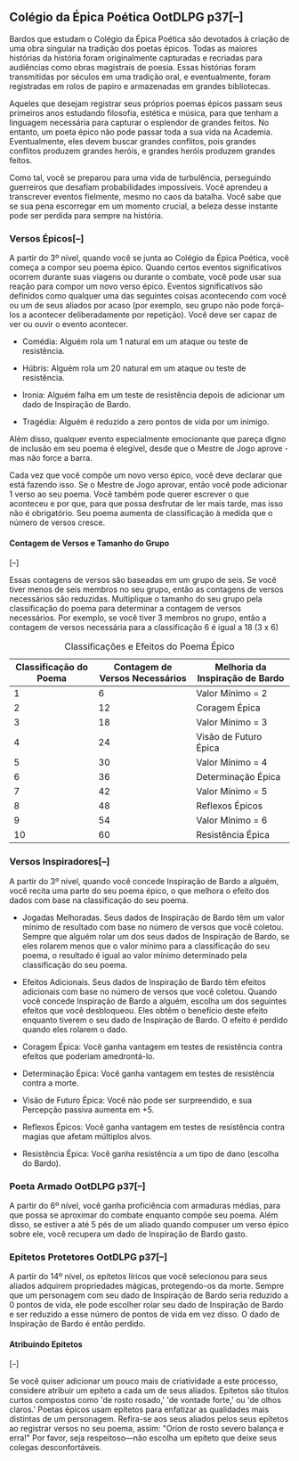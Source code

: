 <div class="rd__b  rd__b--0">
    <div data-source="OotDLPG" class="rd__b refreshing-brew rd__b--1">
        <h2 class="rd__h rd__h--1" data-title-index="1"><span class="entry-title-inner">Colégio da Épica Poética</span><span class="ve-flex-vh-center"> </span><span class="help-subtle" title="Guia do Jogador de Odyssey of the Dragonlords">OotDLPG</span> p37<span class="rd__h-toggle ml-2 clickable no-select no-print lst-is-exporting-image__hidden" data-rd-h-toggle-button="true" title="Alternar Visibilidade (CTRL para Alternar Todos)">[–]</span></h2>
        <p>Bardos que estudam o Colégio da Épica Poética são devotados à criação de uma obra singular na tradição dos poetas épicos. Todas as maiores histórias da história foram originalmente capturadas e recriadas para audiências como obras magistrais de poesia. Essas histórias foram transmitidas por séculos em uma tradição oral, e eventualmente, foram registradas em rolos de papiro e armazenadas em grandes bibliotecas.</p>
        <p>Aqueles que desejam registrar seus próprios poemas épicos passam seus primeiros anos estudando filosofia, estética e música, para que tenham a linguagem necessária para capturar o esplendor de grandes feitos. No entanto, um poeta épico não pode passar toda a sua vida na Academia. Eventualmente, eles devem buscar grandes conflitos, pois grandes conflitos produzem grandes heróis, e grandes heróis produzem grandes feitos.</p>
        <p>Como tal, você se preparou para uma vida de turbulência, perseguindo guerreiros que desafiam probabilidades impossíveis. Você aprendeu a transcrever eventos fielmente, mesmo no caos da batalha. Você sabe que se sua pena escorregar em um momento crucial, a beleza desse instante pode ser perdida para sempre na história.</p>
        <div class="rd__b  rd__b--2">
            <h3 class="rd__h rd__h--2" data-title-index="2"><span class="entry-title-inner">Versos Épicos</span><span class="rd__h-toggle ml-2 clickable no-select no-print lst-is-exporting-image__hidden" data-rd-h-toggle-button="true" title="Alternar Visibilidade (CTRL para Alternar Todos)">[–]</span></h3>
            <p>A partir do 3º nível, quando você se junta ao Colégio da Épica Poética, você começa a compor seu poema épico. Quando certos eventos significativos ocorrem durante suas viagens ou durante o combate, você pode usar sua reação para compor um novo verso épico. Eventos significativos são definidos como qualquer uma das seguintes coisas acontecendo com você ou um de seus aliados por acaso (por exemplo, seu grupo não pode forçá-los a acontecer deliberadamente por repetição). Você deve ser capaz de ver ou ouvir o evento acontecer.</p>
            <ul class="rd__list">
                <li class="rd__li ">
                    <p class="rd__p-list-item"><span class="bold rd__list-item-name">Comédia:</span> Alguém rola um 1 natural em um ataque ou teste de resistência.</p>
                </li>
                <li class="rd__li ">
                    <p class="rd__p-list-item"><span class="bold rd__list-item-name">Húbris:</span> Alguém rola um 20 natural em um ataque ou teste de resistência.</p>
                </li>
                <li class="rd__li ">
                    <p class="rd__p-list-item"><span class="bold rd__list-item-name">Ironia:</span> Alguém falha em um teste de resistência depois de adicionar um dado de Inspiração de Bardo.</p>
                </li>
                <li class="rd__li ">
                    <p class="rd__p-list-item"><span class="bold rd__list-item-name">Tragédia:</span> Alguém é reduzido a zero pontos de vida por um inimigo.</p>
                </li>
            </ul>
            <p>Além disso, qualquer evento especialmente emocionante que pareça digno de inclusão em seu poema é elegível, desde que o Mestre de Jogo aprove - mas não force a barra.</p>
            <p>Cada vez que você compõe um novo verso épico, você deve declarar que está fazendo isso. Se o Mestre de Jogo aprovar, então você pode adicionar 1 verso ao seu poema. Você também pode querer escrever o que aconteceu e por que, para que possa desfrutar de ler mais tarde, mas isso não é obrigatório. Seu poema aumenta de classificação à medida que o número de versos cresce.</p>
            <div class="rd__b-special rd__b-inset ">
                <h4 class="entry-title-inner"><span class="rd__h rd__h--2-inset" data-title-index="3">Contagem de Versos e Tamanho do Grupo</span></h4>
                <p><span class="rd__h-toggle ml-2 clickable no-select no-print lst-is-exporting-image__hidden" data-rd-h-special-toggle-button="true" title="Alternar Visibilidade (CTRL para Alternar Todos)">[–]</span></p>
                <p>Essas contagens de versos são baseadas em um grupo de seis. Se você tiver menos de seis membros no seu grupo, então as contagens de versos necessários são reduzidas. Multiplique o tamanho do seu grupo pela classificação do poema para determinar a contagem de versos necessários. Por exemplo, se você tiver 3 membros no grupo, então a contagem de versos necessária para a classificação 6 é igual a 18 (3 x 6)</p>
                <div class="float-clear">
                    <p></p>
                </div>
            </div>
<table class="w-100 rd__table  stripe-odd-table">
    <caption>Classificações e Efeitos do Poema Épico</caption>
    <thead>
        <tr>
            <th class="ve-col-3 ve-text-center" data-rd-isroller="false">Classificação do Poema</th>
            <th class="ve-col-3 ve-text-center" data-rd-isroller="false">Contagem de Versos Necessários</th>
            <th class="ve-col-3 ve-text-center" data-rd-isroller="false">Melhoria da Inspiração de Bardo</th>
        </tr>
    </thead>
    <tbody>
        <tr>
            <td class="ve-col-3 ve-text-center">1</td>
            <td class="ve-col-3 ve-text-center">6</td>
            <td class="ve-col-3 ve-text-center">Valor Mínimo = 2</td>
        </tr>
        <tr>
            <td class="ve-col-3 ve-text-center">2</td>
            <td class="ve-col-3 ve-text-center">12</td>
            <td class="ve-col-3 ve-text-center">Coragem Épica</td>
        </tr>
        <tr>
            <td class="ve-col-3 ve-text-center">3</td>
            <td class="ve-col-3 ve-text-center">18</td>
            <td class="ve-col-3 ve-text-center">Valor Mínimo = 3</td>
        </tr>
        <tr>
            <td class="ve-col-3 ve-text-center">4</td>
            <td class="ve-col-3 ve-text-center">24</td>
            <td class="ve-col-3 ve-text-center">Visão de Futuro Épica</td>
        </tr>
        <tr>
            <td class="ve-col-3 ve-text-center">5</td>
            <td class="ve-col-3 ve-text-center">30</td>
            <td class="ve-col-3 ve-text-center">Valor Mínimo = 4</td>
        </tr>
        <tr>
            <td class="ve-col-3 ve-text-center">6</td>
            <td class="ve-col-3 ve-text-center">36</td>
            <td class="ve-col-3 ve-text-center">Determinação Épica</td>
        </tr>
        <tr>
            <td class="ve-col-3 ve-text-center">7</td>
            <td class="ve-col-3 ve-text-center">42</td>
            <td class="ve-col-3 ve-text-center">Valor Mínimo = 5</td>
        </tr>
        <tr>
            <td class="ve-col-3 ve-text-center">8</td>
            <td class="ve-col-3 ve-text-center">48</td>
            <td class="ve-col-3 ve-text-center">Reflexos Épicos</td>
        </tr>
        <tr>
            <td class="ve-col-3 ve-text-center">9</td>
            <td class="ve-col-3 ve-text-center">54</td>
            <td class="ve-col-3 ve-text-center">Valor Mínimo = 6</td>
        </tr>
        <tr>
            <td class="ve-col-3 ve-text-center">10</td>
            <td class="ve-col-3 ve-text-center">60</td>
            <td class="ve-col-3 ve-text-center">Resistência Épica</td>
        </tr>
    </tbody>
</table>
<div class="rd__b  rd__b--2">
    <h3 class="rd__h rd__h--2" data-title-index="4"><span class="entry-title-inner">Versos Inspiradores</span><span class="rd__h-toggle ml-2 clickable no-select no-print lst-is-exporting-image__hidden" data-rd-h-toggle-button="true" title="Toggle Visibility (CTRL to Toggle All)">[–]</span></h3>
    <p>A partir do 3º nível, quando você concede Inspiração de Bardo a alguém, você recita uma parte do seu poema épico, o que melhora o efeito dos dados com base na classificação do seu poema.</p>
    <ul class="rd__list rd__list-hang-notitle">
        <li class="rd__li ">
            <p class="rd__p-list-item"><span class="bold rd__list-item-name">Jogadas Melhoradas.</span> Seus dados de Inspiração de Bardo têm um valor mínimo de resultado com base no número de versos que você coletou. Sempre que alguém rolar um dos seus dados de Inspiração de Bardo, se eles rolarem menos que o valor mínimo para a classificação do seu poema, o resultado é igual ao valor mínimo determinado pela classificação do seu poema.</p>
        </li>
        <li class="rd__li ">
            <p class="rd__p-list-item"><span class="bold rd__list-item-name">Efeitos Adicionais.</span> Seus dados de Inspiração de Bardo têm efeitos adicionais com base no número de versos que você coletou. Quando você concede Inspiração de Bardo a alguém, escolha um dos seguintes efeitos que você desbloqueou. Eles obtêm o benefício deste efeito enquanto tiverem o seu dado de Inspiração de Bardo. O efeito é perdido quando eles rolarem o dado.</p>
        </li>
    </ul>
    <ul class="rd__list">
        <li class="rd__li ">
            <p class="rd__p-list-item"><span class="bold rd__list-item-name">Coragem Épica:</span> Você ganha vantagem em testes de resistência contra efeitos que poderiam amedrontá-lo.</p>
        </li>
        <li class="rd__li ">
            <p class="rd__p-list-item"><span class="bold rd__list-item-name">Determinação Épica:</span> Você ganha vantagem em testes de resistência contra a morte.</p>
        </li>
        <li class="rd__li ">
            <p class="rd__p-list-item"><span class="bold rd__list-item-name">Visão de Futuro Épica:</span> Você não pode ser surpreendido, e sua Percepção passiva aumenta em +5.</p>
        </li>
        <li class="rd__li ">
            <p class="rd__p-list-item"><span class="bold rd__list-item-name">Reflexos Épicos:</span> Você ganha vantagem em testes de resistência contra magias que afetam múltiplos alvos.</p>
        </li>
        <li class="rd__li ">
            <p class="rd__p-list-item"><span class="bold rd__list-item-name">Resistência Épica:</span> Você ganha resistência a um tipo de dano (escolha do Bardo).</p>
        </li>
    </ul>
</div>
<div class="rd__b  rd__b--1">
    <div data-source="OotDLPG" class="rd__b refreshing-brew rd__b--2">
        <h3 class="rd__h rd__h--2" data-title-index="5"><span class="entry-title-inner">Poeta Armado</span><span class="ve-flex-vh-center"> </span><span class="help-subtle" title="Guia do Jogador de Odyssey of the Dragonlords">OotDLPG</span> p37<span class="rd__h-toggle ml-2 clickable no-select no-print lst-is-exporting-image__hidden" data-rd-h-toggle-button="true" title="Alternar Visibilidade (CTRL para Alternar Tudo)">[–]</span></h3>
        <p>A partir do 6º nível, você ganha proficiência com armaduras médias, para que possa se aproximar do combate enquanto compõe seu poema. Além disso, se estiver a até 5 pés de um aliado quando compuser um verso épico sobre ele, você recupera um dado de Inspiração de Bardo gasto.</p>
    </div>
</div>
<div class="rd__b  rd__b--1">
    <div data-source="OotDLPG" class="rd__b refreshing-brew rd__b--2">
        <h3 class="rd__h rd__h--2" data-title-index="6"><span class="entry-title-inner">Epítetos Protetores</span><span class="ve-flex-vh-center"> </span><span class="help-subtle" title="Guia do Jogador de Odyssey of the Dragonlords">OotDLPG</span> p37<span class="rd__h-toggle ml-2 clickable no-select no-print lst-is-exporting-image__hidden" data-rd-h-toggle-button="true" title="Alternar Visibilidade (CTRL para Alternar Tudo)">[–]</span></h3>
        <p>A partir do 14º nível, os epítetos líricos que você selecionou para seus aliados adquirem propriedades mágicas, protegendo-os da morte. Sempre que um personagem com seu dado de Inspiração de Bardo seria reduzido a 0 pontos de vida, ele pode escolher rolar seu dado de Inspiração de Bardo e ser reduzido a esse número de pontos de vida em vez disso. O dado de Inspiração de Bardo é então perdido.</p>
        <div class="rd__b-special rd__b-inset ">
            <h4 class="entry-title-inner"><span class="rd__h rd__h--2-inset" data-title-index="7">Atribuindo Epítetos</span></h4>
            <p><span class="rd__h-toggle ml-2 clickable no-select no-print lst-is-exporting-image__hidden" data-rd-h-special-toggle-button="true" title="Alternar Visibilidade (CTRL para Alternar Tudo)">[–]</span></p>
            <p>Se você quiser adicionar um pouco mais de criatividade a este processo, considere atribuir um epíteto a cada um de seus aliados. Epítetos são títulos curtos compostos como 'de rosto rosado,' 'de vontade forte,' ou 'de olhos claros.' Poetas épicos usam epítetos para enfatizar as qualidades mais distintas de um personagem. Refira-se aos seus aliados pelos seus epítetos ao registrar versos no seu poema, assim: "Orion de rosto severo balança e erra!" Por favor, seja respeitoso—não escolha um epíteto que deixe seus colegas desconfortáveis.</p>
            <div class="float-clear">
                <p></p>
            </div>
        </div>
    </div>
</div>
